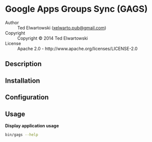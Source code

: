 # Google Apps Groups Sync (GAGS)

<dl>
  <dt>Author</dt><dd>Ted Elwartowski (<a href="mailto:xelwarto.pub@gmail.com">xelwarto.pub@gmail.com</a>)</dd>
  <dt>Copyright</dt><dd>Copyright © 2014 Ted Elwartowski</dd>
  <dt>License</dt><dd>Apache 2.0 - http://www.apache.org/licenses/LICENSE-2.0</dd>
</dl>

## Description

## Installation

## Configuration

## Usage

**Display application usage**
```bash
bin/gags --help
```
